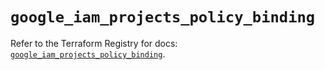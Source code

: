 # `google_iam_projects_policy_binding`

Refer to the Terraform Registry for docs: [`google_iam_projects_policy_binding`](https://registry.terraform.io/providers/hashicorp/google-beta/6.19.0/docs/resources/google_iam_projects_policy_binding).
